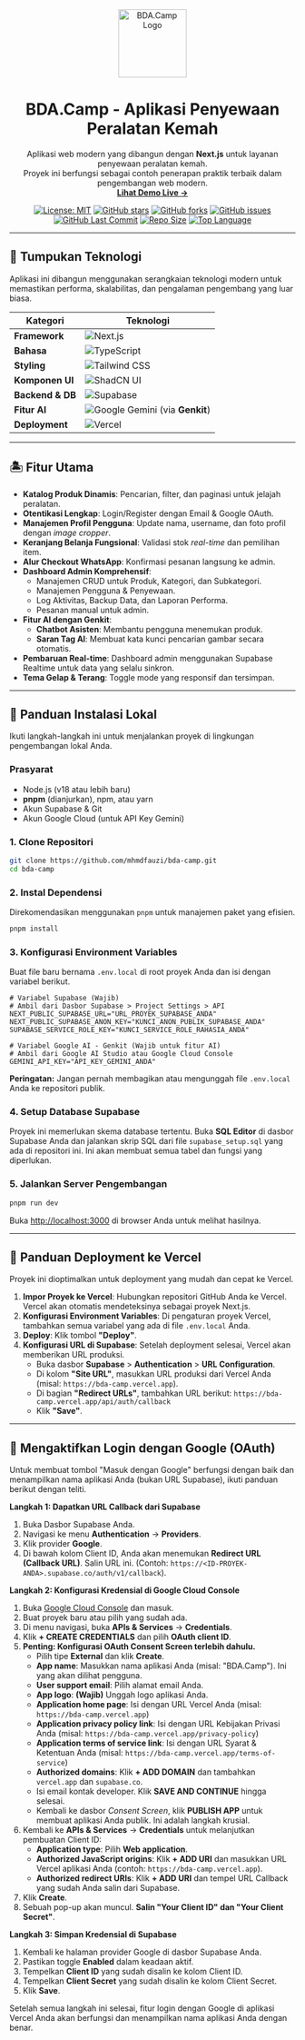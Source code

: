 
<div align="center">
  <a href="https://bda-camp.vercel.app/" target="_blank">
    <img src="https://raw.githubusercontent.com/user-attachments/assets/51351111-939a-471a-a1e4-3c82e6d9b324" alt="BDA.Camp Logo" width="120">
  </a>
  <h1 align="center">BDA.Camp - Aplikasi Penyewaan Peralatan Kemah</h1>
  <p align="center">
    Aplikasi web modern yang dibangun dengan <strong>Next.js</strong> untuk layanan penyewaan peralatan kemah.
    <br />
    Proyek ini berfungsi sebagai contoh penerapan praktik terbaik dalam pengembangan web modern.
    <br />
    <a href="https://bda-camp.vercel.app/" target="_blank"><strong>Lihat Demo Live &rarr;</strong></a>
  </p>
</div>

<div align="center">

[![License: MIT](https://img.shields.io/github/license/mhmdfauzi/bda-camp?style=flat-square&color=%23F26419)](https://github.com/mhmdfauzi/bda-camp/blob/main/LICENSE)
[![GitHub stars](https://img.shields.io/github/stars/mhmdfauzi/bda-camp?style=flat-square&logo=github&logoColor=white&color=%23F26419)](https://github.com/mhmdfauzi/bda-camp/stargazers)
[![GitHub forks](https://img.shields.io/github/forks/mhmdfauzi/bda-camp?style=flat-square&logo=github&logoColor=white&color=%23F26419)](https://github.com/mhmdfauzi/bda-camp/network/members)
[![GitHub issues](https://img.shields.io/github/issues/mhmdfauzi/bda-camp?style=flat-square&logo=github&logoColor=white&color=%23F26419)](https://github.com/mhmdfauzi/bda-camp/issues)
[![GitHub Last Commit](https://img.shields.io/github/last-commit/mhmdfauzi/bda-camp?style=flat-square&logo=github&logoColor=white&color=%23F26419)](https://github.com/mhmdfauzi/bda-camp/commits/main)
[![Repo Size](https://img.shields.io/github/repo-size/mhmdfauzi/bda-camp?style=flat-square&logo=github&logoColor=white&color=%23F26419)](https://github.com/mhmdfauzi/bda-camp)
[![Top Language](https://img.shields.io/github/languages/top/mhmdfauzi/bda-camp?style=flat-square&color=%23F26419)](https://github.com/mhmdfauzi/bda-camp)

</div>

---

## &#128640; Tumpukan Teknologi

Aplikasi ini dibangun menggunakan serangkaian teknologi modern untuk memastikan performa, skalabilitas, dan pengalaman pengembang yang luar biasa.

| Kategori           | Teknologi                                                                                                                                                                                                                                                             |
| ------------------ | --------------------------------------------------------------------------------------------------------------------------------------------------------------------------------------------------------------------------------------------------------------------- |
| **Framework**      | ![Next.js](https://img.shields.io/badge/Next.js-15-black?style=for-the-badge&logo=next.js)                                                                                                                                                                               |
| **Bahasa**         | ![TypeScript](https://img.shields.io/badge/TypeScript-blue?style=for-the-badge&logo=typescript&logoColor=white)                                                                                                                                                         |
| **Styling**        | ![Tailwind CSS](https://img.shields.io/badge/Tailwind_CSS-06B6D4?style=for-the-badge&logo=tailwindcss&logoColor=white)                                                                                                                                                   |
| **Komponen UI**    | ![ShadCN UI](https://img.shields.io/badge/ShadCN_UI-000000?style=for-the-badge&logo=shadcn-ui&logoColor=white)                                                                                                                                                            |
| **Backend & DB**   | ![Supabase](https://img.shields.io/badge/Supabase-3FCF8E?style=for-the-badge&logo=supabase&logoColor=white)                                                                                                                                                              |
| **Fitur AI**       | ![Google Gemini](https://img.shields.io/badge/Google_Gemini-8E75B2?style=for-the-badge&logo=google-gemini&logoColor=white) (via **Genkit**)                                                                                                                                   |
| **Deployment**     | ![Vercel](https://img.shields.io/badge/Vercel-000000?style=for-the-badge&logo=vercel&logoColor=white)                                                                                                                                                                     |

---

## &#127965; Fitur Utama

-   **Katalog Produk Dinamis**: Pencarian, filter, dan paginasi untuk jelajah peralatan.
-   **Otentikasi Lengkap**: Login/Register dengan Email & Google OAuth.
-   **Manajemen Profil Pengguna**: Update nama, username, dan foto profil dengan *image cropper*.
-   **Keranjang Belanja Fungsional**: Validasi stok *real-time* dan pemilihan item.
-   **Alur Checkout WhatsApp**: Konfirmasi pesanan langsung ke admin.
-   **Dashboard Admin Komprehensif**:
    -   Manajemen CRUD untuk Produk, Kategori, dan Subkategori.
    -   Manajemen Pengguna & Penyewaan.
    -   Log Aktivitas, Backup Data, dan Laporan Performa.
    -   Pesanan manual untuk admin.
-   **Fitur AI dengan Genkit**:
    -   **Chatbot Asisten**: Membantu pengguna menemukan produk.
    -   **Saran Tag AI**: Membuat kata kunci pencarian gambar secara otomatis.
-   **Pembaruan Real-time**: Dashboard admin menggunakan Supabase Realtime untuk data yang selalu sinkron.
-   **Tema Gelap & Terang**: Toggle mode yang responsif dan tersimpan.

---

## &#128295; Panduan Instalasi Lokal

Ikuti langkah-langkah ini untuk menjalankan proyek di lingkungan pengembangan lokal Anda.

### Prasyarat

-   Node.js (v18 atau lebih baru)
-   **pnpm** (dianjurkan), npm, atau yarn
-   Akun Supabase & Git
-   Akun Google Cloud (untuk API Key Gemini)

### 1. Clone Repositori

```bash
git clone https://github.com/mhmdfauzi/bda-camp.git
cd bda-camp
```

### 2. Instal Dependensi

Direkomendasikan menggunakan `pnpm` untuk manajemen paket yang efisien.

```bash
pnpm install
```

### 3. Konfigurasi Environment Variables

Buat file baru bernama `.env.local` di root proyek Anda dan isi dengan variabel berikut.

```env
# Variabel Supabase (Wajib)
# Ambil dari Dasbor Supabase > Project Settings > API
NEXT_PUBLIC_SUPABASE_URL="URL_PROYEK_SUPABASE_ANDA"
NEXT_PUBLIC_SUPABASE_ANON_KEY="KUNCI_ANON_PUBLIK_SUPABASE_ANDA"
SUPABASE_SERVICE_ROLE_KEY="KUNCI_SERVICE_ROLE_RAHASIA_ANDA"

# Variabel Google AI - Genkit (Wajib untuk fitur AI)
# Ambil dari Google AI Studio atau Google Cloud Console
GEMINI_API_KEY="API_KEY_GEMINI_ANDA"
```

**Peringatan:** Jangan pernah membagikan atau mengunggah file `.env.local` Anda ke repositori publik.

### 4. Setup Database Supabase

Proyek ini memerlukan skema database tertentu. Buka **SQL Editor** di dasbor Supabase Anda dan jalankan skrip SQL dari file `supabase_setup.sql` yang ada di repositori ini. Ini akan membuat semua tabel dan fungsi yang diperlukan.

### 5. Jalankan Server Pengembangan

```bash
pnpm run dev
```

Buka [http://localhost:3000](http://localhost:3000) di browser Anda untuk melihat hasilnya.

---

## &#128640; Panduan Deployment ke Vercel

Proyek ini dioptimalkan untuk deployment yang mudah dan cepat ke Vercel.

1.  **Impor Proyek ke Vercel**: Hubungkan repositori GitHub Anda ke Vercel. Vercel akan otomatis mendeteksinya sebagai proyek Next.js.
2.  **Konfigurasi Environment Variables**: Di pengaturan proyek Vercel, tambahkan semua variabel yang ada di file `.env.local` Anda.
3.  **Deploy**: Klik tombol **"Deploy"**.
4.  **Konfigurasi URL di Supabase**: Setelah deployment selesai, Vercel akan memberikan URL produksi.
    -   Buka dasbor **Supabase** > **Authentication** > **URL Configuration**.
    -   Di kolom **"Site URL"**, masukkan URL produksi dari Vercel Anda (misal: `https://bda-camp.vercel.app`).
    -   Di bagian **"Redirect URLs"**, tambahkan URL berikut: `https://bda-camp.vercel.app/api/auth/callback`
    -   Klik **"Save"**.

---
## &#128273; Mengaktifkan Login dengan Google (OAuth)

Untuk membuat tombol "Masuk dengan Google" berfungsi dengan baik dan menampilkan nama aplikasi Anda (bukan URL Supabase), ikuti panduan berikut dengan teliti.

**Langkah 1: Dapatkan URL Callback dari Supabase**
1.  Buka Dasbor Supabase Anda.
2.  Navigasi ke menu **Authentication** -> **Providers**.
3.  Klik provider **Google**.
4.  Di bawah kolom Client ID, Anda akan menemukan **Redirect URL (Callback URL)**. Salin URL ini. (Contoh: `https://<ID-PROYEK-ANDA>.supabase.co/auth/v1/callback`).

**Langkah 2: Konfigurasi Kredensial di Google Cloud Console**
1.  Buka [Google Cloud Console](https://console.cloud.google.com/) dan masuk.
2.  Buat proyek baru atau pilih yang sudah ada.
3.  Di menu navigasi, buka **APIs & Services** -> **Credentials**.
4.  Klik **+ CREATE CREDENTIALS** dan pilih **OAuth client ID**.
5.  **Penting: Konfigurasi OAuth Consent Screen terlebih dahulu.**
    *   Pilih tipe **External** dan klik **Create**.
    *   **App name**: Masukkan nama aplikasi Anda (misal: "BDA.Camp"). Ini yang akan dilihat pengguna.
    *   **User support email**: Pilih alamat email Anda.
    *   **App logo**: **(Wajib)** Unggah logo aplikasi Anda.
    *   **Application home page**: Isi dengan URL Vercel Anda (misal: `https://bda-camp.vercel.app`)
    *   **Application privacy policy link**: Isi dengan URL Kebijakan Privasi Anda (misal: `https://bda-camp.vercel.app/privacy-policy`)
    *   **Application terms of service link**: Isi dengan URL Syarat & Ketentuan Anda (misal: `https://bda-camp.vercel.app/terms-of-service`)
    *   **Authorized domains**: Klik **+ ADD DOMAIN** dan tambahkan `vercel.app` dan `supabase.co`.
    *   Isi email kontak developer. Klik **SAVE AND CONTINUE** hingga selesai.
    *   Kembali ke dasbor *Consent Screen*, klik **PUBLISH APP** untuk membuat aplikasi Anda publik. Ini adalah langkah krusial.
6.  Kembali ke **APIs & Services** -> **Credentials** untuk melanjutkan pembuatan Client ID:
    *   **Application type**: Pilih **Web application**.
    *   **Authorized JavaScript origins**: Klik **+ ADD URI** dan masukkan URL Vercel aplikasi Anda (contoh: `https://bda-camp.vercel.app`).
    *   **Authorized redirect URIs**: Klik **+ ADD URI** dan tempel URL Callback yang sudah Anda salin dari Supabase.
7.  Klik **Create**.
8.  Sebuah pop-up akan muncul. **Salin "Your Client ID" dan "Your Client Secret"**.

**Langkah 3: Simpan Kredensial di Supabase**
1.  Kembali ke halaman provider Google di dasbor Supabase Anda.
2.  Pastikan toggle **Enabled** dalam keadaan aktif.
3.  Tempelkan **Client ID** yang sudah disalin ke kolom Client ID.
4.  Tempelkan **Client Secret** yang sudah disalin ke kolom Client Secret.
5.  Klik **Save**.

Setelah semua langkah ini selesai, fitur login dengan Google di aplikasi Vercel Anda akan berfungsi dan menampilkan nama aplikasi Anda dengan benar.
